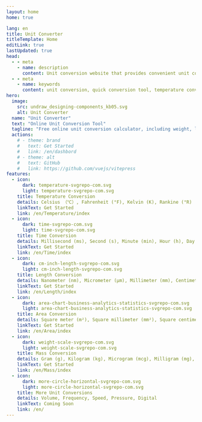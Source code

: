 ```yaml
---
layout: home
home: true

lang: en
title: Unit Converter
titleTemplate: Home
editLink: true
lastUpdated: true
head:
  - - meta
    - name: description
      content: Unit conversion website that provides convenient unit conversion services for various categories, covering temperature, length, area, time and other physical quantities. Simple operation, accurate results, meeting your unit conversion needs in study, work and life, easy conversion anytime, anywhere.
  - - meta
    - name: keywords
      content: unit conversion, quick conversion tool, temperature conversion, length conversion, area conversion, time conversion, physical quantity conversion, online unit conversion tool
hero:
  image:
    src: undraw_designing-components_kb05.svg
    alt: Unit Converter
  name: "Unit Converter"
  text: "Online Unit Conversion Tool"
  tagline: "Free online unit conversion calculator, including weight, length, area, time, temperature and more unit converters"
  actions:
    # - theme: brand
    #   text: Get Started
    #   link: /en/dashbord
    # - theme: alt
    #   text: GitHub
    #   link: https://github.com/vuejs/vitepress
features:
  - icon: 
      dark: temperature-svgrepo-com.svg
      light: temperature-svgrepo-com.svg
    title: Temperature Conversion
    details: Celsius （℃）, Fahrenheit (°F), Kelvin (K), Rankine (°R)
    linkText: Get Started
    link: /en/Temperature/index
  - icon: 
      dark: time-svgrepo-com.svg
      light: time-svgrepo-com.svg
    title: Time Conversion
    details: Millisecond (ms), Second (s), Minute (min), Hour (h), Day (d)
    linkText: Get Started
    link: /en/Time/index
  - icon: 
      dark: cm-inch-length-svgrepo-com.svg
      light: cm-inch-length-svgrepo-com.svg
    title: Length Conversion
    details: Nanometer (nm), Micrometer (μm), Millimeter (mm), Centimeter (cm), Kilometer (km)
    linkText: Get Started
    link: /en/Length/index
  - icon: 
      dark: area-chart-business-analytics-statistics-svgrepo-com.svg
      light: area-chart-business-analytics-statistics-svgrepo-com.svg
    title: Area Conversion
    details: Square meter (m²), Square millimeter (mm²), Square centimeter (cm²), Square kilometer (km²)
    linkText: Get Started
    link: /en/Area/index
  - icon: 
      dark: weight-scale-svgrepo-com.svg
      light: weight-scale-svgrepo-com.svg
    title: Mass Conversion
    details: Gram (g), Kilogram (kg), Microgram (mcg), Milligram (mg), Ton (t)
    linkText: Get Started
    link: /en/Mass/index
  - icon: 
      dark: more-circle-horizontal-svgrepo-com.svg
      light: more-circle-horizontal-svgrepo-com.svg
    title: More Unit Conversions
    details: Volume, Frequency, Speed, Pressure, Digital
    linkText: Coming Soon
    link: /en/
---
```

